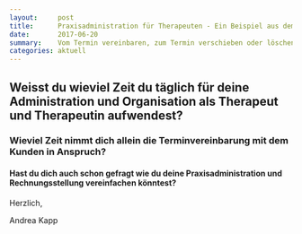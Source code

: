 ```yaml
---
layout:     post
title:      Praxisadministration für Therapeuten - Ein Beispiel aus dem Arbeitsalltag
date:       2017-06-20
summary:    Vom Termin vereinbaren, zum Termin verschieben oder löschen, zum Kunden erfassen und Rechnung erstellen
categories: aktuell
---
```



## Weisst du wieviel Zeit du täglich für deine Administration und Organisation als Therapeut und Therapeutin aufwendest?
### Wieviel Zeit nimmt dich allein die Terminvereinbarung mit dem Kunden in Anspruch?
#### Hast du dich auch schon gefragt wie du deine Praxisadministration und Rechnungsstellung vereinfachen könntest?



Herzlich, 

Andrea Kapp